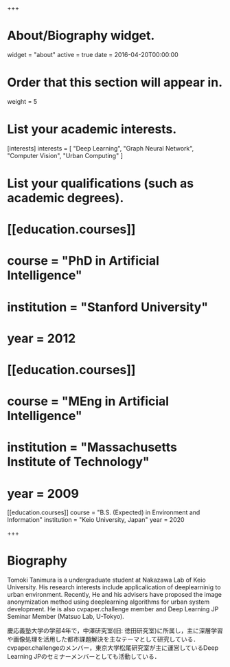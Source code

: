 +++
# About/Biography widget.
widget = "about"
active = true
date = 2016-04-20T00:00:00

# Order that this section will appear in.
weight = 5

# List your academic interests.
[interests]
  interests = [
    "Deep Learning",
    "Graph Neural Network",
    "Computer Vision",
    "Urban Computing"
  ]

# List your qualifications (such as academic degrees).
# [[education.courses]]
#   course = "PhD in Artificial Intelligence"
#   institution = "Stanford University"
#   year = 2012
# 
# [[education.courses]]
#   course = "MEng in Artificial Intelligence"
#   institution = "Massachusetts Institute of Technology"
#   year = 2009

[[education.courses]]
  course = "B.S. (Expected) in Environment and Information"
  institution = "Keio University, Japan"
  year = 2020
 
+++

# Biography
Tomoki Tanimura is a undergraduate student at Nakazawa Lab of Keio University. His research interests include applicalication of deeplearninig to urban environment. Recently, He and his advisers have proposed the image anonymization method using deeplearning algorithms for urban system development. He is also cvpaper.challenge member and Deep Learning JP Seminar Member (Matsuo Lab, U-Tokyo).

慶応義塾大学の学部4年で，中澤研究室(旧: 徳田研究室)に所属し，主に深層学習や画像処理を活用した都市課題解決を主なテーマとして研究している．cvpaper.challengeのメンバー，東京大学松尾研究室が主に運営しているDeep Learning JPのセミナーメンバーとしても活動している．
